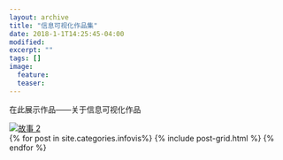 ```yaml
---
layout: archive
title: "信息可视化作品集"
date: 2018-1-1T14:25:45-04:00
modified:
excerpt: ""
tags: []
image: 
  feature:
  teaser:
---
```


在此展示作品——关于信息可视化作品
<div class='tableauPlaceholder' id='viz1516685045624' style='position: relative'>
	<noscript><a href='#'><img alt='故事 2 ' src='https:&#47;&#47;public.tableau.com&#47;static&#47;images&#47;1_&#47;1_5271&#47;2&#47;1_rss.png' style='border: none' /></a>
	</noscript><object class='tableauViz'  style='display:none;'><param name='host_url' value='https%3A%2F%2Fpublic.tableau.com%2F' /> <param name='embed_code_version' value='3' /> <param name='site_root' value='' /><param name='name' value='1_5271&#47;2' /><param name='tabs' value='no' /><param name='toolbar' value='yes' /><param name='static_image' value='https:&#47;&#47;public.tableau.com&#47;static&#47;images&#47;1_&#47;1_5271&#47;2&#47;1.png' /> <param name='animate_transition' value='yes' /><param name='display_static_image' value='yes' /><param name='display_spinner' value='yes' /><param name='display_overlay' value='yes' /><param name='display_count' value='yes' /><param name='filter' value='publish=yes' />
	</object>
</div>
<script type='text/javascript'>                    var divElement = document.getElementById('viz1516685045624');                    var vizElement = divElement.getElementsByTagName('object')[0];                    vizElement.style.width='1016px';vizElement.style.height='991px';                    var scriptElement = document.createElement('script');                    scriptElement.src = 'https://public.tableau.com/javascripts/api/viz_v1.js';                    vizElement.parentNode.insertBefore(scriptElement, vizElement);
</script>

<div class="tiles">
{% for post in site.categories.infovis%}
  {% include post-grid.html %}
{% endfor %}


